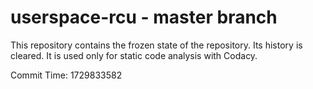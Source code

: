 # userspace-rcu - master branch

This repository contains the frozen state of the repository.
Its history is cleared. It is used only for static code
analysis with Codacy.

Commit Time: 1729833582